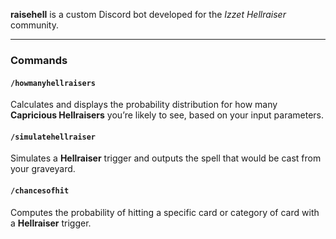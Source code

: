
**raisehell** is a custom Discord bot developed for the *Izzet Hellraiser* community. 

---

### Commands

#### `/howmanyhellraisers`
Calculates and displays the probability distribution for how many **Capricious Hellraisers** you’re likely to see, based on your input parameters.

#### `/simulatehellraiser`
Simulates a **Hellraiser** trigger and outputs the spell that would be cast from your graveyard.

#### `/chancesofhit`
Computes the probability of hitting a specific card or category of card with a **Hellraiser** trigger.
